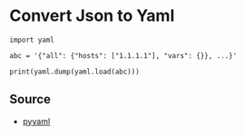 # Convert Json to Yaml

    import yaml

    abc = '{"all": {"hosts": ["1.1.1.1"], "vars": {}}, ...}'

    print(yaml.dump(yaml.load(abc)))

## Source

* [pyyaml](https://pyyaml.org/wiki/PyYAMLDocumentation)